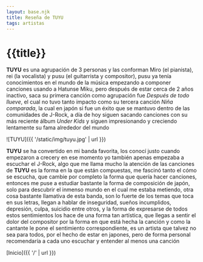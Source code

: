 ```yaml
---
layout: base.njk
title: Reseña de TUYU
tags: artistas
---
```


# {{title}}

**TUYU** es una agrupación de 3 personas y las conforman Miro (el pianista), rei (la vocalista) y pusu (el guitarrista y compositor), pusu ya tenía conocimientos en el mundo de la música empezando a componer canciones usando a Hatunse Miku, pero después de estar cerca de 2 años inactivo, saca su primera canción como agrupación fue _Después de todo llueve_, el cual no tuvo tanto impacto como su tercera canción _Niña comparada_, la cual en japón si fue un éxito que se mantuvo dentro de las comunidades de J-Rock, a día de hoy siguen sacando canciones con su más reciente álbum _Under Kids_ y siguen impresionando y creciendo lentamente su fama alrededor del mundo 

![TUYU]({{ '/static/img/tuyu.jpg' | url }})

**TUYU** se ha convertido en mi banda favorita, los conocí justo cuando empezaron a crecery en ese momento yo también apenas empezaba a escuchar el J-Rock, algo que me llama mucho la atención de las canciones de **TUYU** es la forma en la que están compuestas, me fascinó tanto el cómo se escucha, que cambie por completo la forma que quería hacer canciones, entonces me puse a estudiar bastante la forma de composición de japón, solo para descubrir el inmenso mundo en el cual me estaba metiendo, otra cosa bastante llamativa de esta banda, son lo fuerte de los temas que toca en sus letras, llegan a hablar de inseguridad, sueños incumplidos, depresión, culpa, suicidio entre otros, y la forma de expresarse de todos estos sentimientos los hace de una forma tan artística, que llegas a sentir el dolor del compositor por la forma en que está hecha la canción y como la cantante le pone el sentimiento correspondiente, es un artista que talvez no sea para todos, por el hecho de estar en japones, pero de forma personal recomendaría a cada uno escuchar y entender al menos una canción 

[Inicio]({{ '/' | url }})